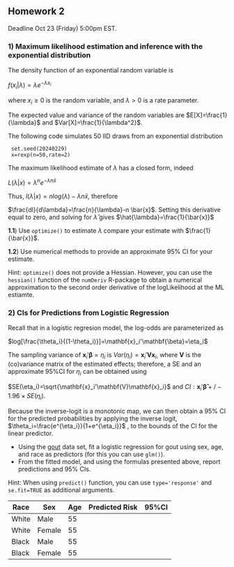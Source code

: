 
## Homework 2

Deadline Oct 23 (Friday) 5:00pm EST.

### 1) Maximum likelihood estimation and inference with the exponential distribution

The density function of an exponential random variable is


   $f(x_i|\lambda)=\lambda e^{-\lambda x_i}$
   
where $x_i\geq0$ is the random variable, and $\lambda>0$ is a rate parameter.

The expected value and variance of the random variables are $E[X]=\frac{1}{\lambda}$ and $Var[X]=\frac{1}{\lambda^2}$.

The following code simulates 50 IID draws from an exponential distribution

```{r}
 set.seed(20240229)
 x=rexp(n=50,rate=2)

```

The maximum likelihood estimate of $\lambda$ has a closed form, indeed

$L(\lambda |x)=\lambda^n e^{-\lambda  n \bar{x}}$

Thus, $l(\lambda|x)=nlog(\lambda) -\lambda n \bar{x}$, therefore

$\frac{dl}{d\lambda}=\frac{n}{\lambda}-n \bar{x}$. Setting this derivative equal to zero, and solving for $\hat{\lambda}$ gives $\hat{\lambda}=\frac{1}{\bar{x}}$


**1.1**) Use `optimize()` to estimate $\lambda$ compare your estimate with $\frac{1}{\bar{x}}$.


**1.2**) Use numerical methods to provide an approximate 95% CI for your estimate.

Hint: `optimize()` does not provide a Hessian. However, you can use the `hessian()` function of the `numDeriv` R-package to obtain a numerical approximation to the second order derivative of the logLikelihood at the ML estiamte. 

### 2) CIs for Predictions from Logistic Regression

Recall that in a logistic regresion model, the log-odds are parameterized as


$log[\frac{\theta_i}{(1-\theta_i)}]=\mathbf{x}_i'\mathbf{\beta}=\eta_i$   
    

The sampling variance of $\mathbf{x}_i'\mathbf{\beta}=\eta_i$ is $Var(\eta_i)=\mathbf{x}_i'\mathbf{V}\mathbf{x}_i$, where $\mathbf{V}$ is the (co)variance matrix of the estimated effects; therefore, a SE and an approximate 95%CI for $\eta_i$ can be obtained using

   $SE(\eta_i)=\sqrt{\mathbf{x}_i'\mathbf{V}\mathbf{x}_i}$ and 
   $CI: \mathbf{x}_i'\mathbf{\hat{\beta}}+/- 1.96\times SE(\eta_i)$. 
  
  
Because the inverse-logit is a monotonic map, we can then obtain a 95% CI for  the predicted probabilities by applying the inverse logit, $\theta_i=\frac{e^{\eta_i}}{1+e^{\eta_i}}$ , to the bounds of the CI for the linear predictor.


 - Using the [gout](https://raw.githubusercontent.com/gdlc/STAT_COMP/master/DATA/goutData.txt) data set, fit a logistic regression for gout using sex, age, and race as predictors (for this you can use `glm()`).
 - From the fitted model, and using the formulas presented above, report predictions and 95% CIs. 

Hint: When using `predict()` function, you can use `type='response'` and `se.fit=TRUE` as additional arguments.
 
| Race |Sex | Age   | Predicted Risk  | 95%CI |
|---|---|---|---|---|
| White | Male  | 55  |   | |
| White | Female |  55 |   | |
| Black |Male | 55  |   | |
| Black | Female |  55 |   | |


